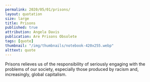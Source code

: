 ```yaml
---
permalink: 2020/05/01/prisons/
layout: quotation
size: large
title: Prisons
published: true
attribution: Angela Davis
publication: Are Prisons Obsolete
tags: [quote]
thumbnail: "/img/thumbnails/notebook-420x255.webp"
alttext: quote
---
```


Prisons relieves us of the responsibility of seriously engaging with the problems of our society,
especially those produced by racism and, increasingly, global capitalism.
